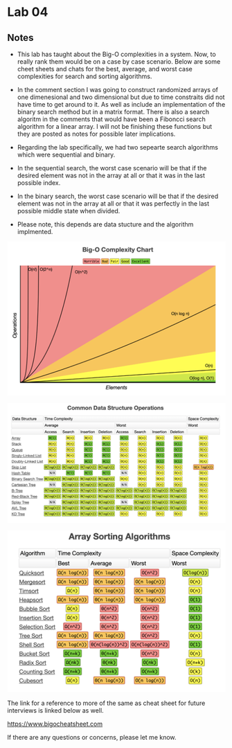 # Lab 04

## Notes

* This lab has taught about the Big-O complexities in a system. Now, to really rank them would be on a case by case scenario. Below are some cheet sheets and chats for the best, average, and worst case complexities for search and sorting algorithms. 

* In the comment section I was going to construct randomized arrays of one dimenesional and two dimensional but due to time constraits did not have time to get around to it. As well as include an implementation of the binary search method but in a matrix format. There is also a search algoritm in the comments that would have been a Fiboncci search algorithm for a linear array. I will not be finishing these functions but they are posted as notes for possible later implications.

* Regarding the lab specifically, we had two sepearte search algorithms which were sequential and binary. 

* In the sequential search, the worst case scenario will be that if the desired element was not in the array at all or that it was in the last possible index.

* In the binary search, the worst case scenario will be that if the desired element was not in the array at all or that it was perfectly in the last possible middle state when divided. 

* Please note, this depends are data stucture and the algorithm implmented. 

![Chart1](img/1.png)

![Chart2](img/2.png)

![Chart3](img/3.png)

The link for a reference to more of the same as cheat sheet for future interviews is linked below as well. 

https://www.bigocheatsheet.com

If there are any questions or concerns, please let me know. 


